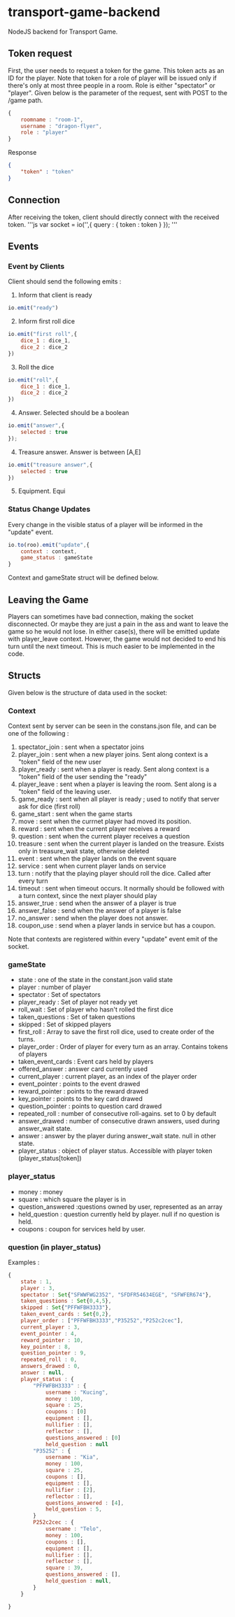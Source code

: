 # transport-game-backend
NodeJS backend for Transport Game.

## Token request
First, the user needs to request a token for the game. This token acts as an ID for the player. Note that token for a role of player will be issued only if there's only at most three people in a room. Role is either "spectator" or "player". Given below is the parameter of the request, sent with POST to the /game path.
```js
{
    roomname : "room-1",
    username : "dragon-flyer",
    role : "player"
}
```

Response
```json
{
    "token" : "token"
}
```


## Connection
After receiving the token, client should directly connect with the received token. 
'''js
var socket = io('',{
    query : {
        token : token
        }
    });
'''
## Events
### Event by Clients
Client should send the following emits :
1. Inform that client is ready
```js
io.emit("ready")
```

2. Inform first roll dice
```js
io.emit("first roll",{
    dice_1 : dice_1,
    dice_2 : dice_2
})
```

3. Roll the dice
```js
io.emit("roll",{
    dice_1 : dice_1,
    dice_2 : dice_2
})
```

4. Answer. Selected should be a boolean
```js
io.emit("answer",{
    selected : true
});
```

4. Treasure answer. Answer is between [A,E]
```js
io.emit("treasure answer",{
    selected : true
})
```

5. Equipment. Equi



### Status Change Updates
Every change in the visible status of a player will be informed in the "update" event.
```js
io.to(roo).emit("update",{
    context : context,
    game_status : gameState
}
```
Context and gameState struct will be defined below.

## Leaving the Game
Players can sometimes have bad connection, making the socket disconnected. Or maybe they are just a pain in the ass and want to leave the game so he would not lose.
In either case(s), there will be emitted update with player_leave context. However, the game would not decided to end his turn until the next timeout. This is much easier to be implemented in the code.



## Structs
Given below is the structure of data used in the socket:

### Context
Context sent by server can be seen in the constans.json file, and can be one of the following :
1. spectator_join : sent when a spectator joins
2. player_join : sent when a new player joins. Sent along context is a "token" field of the new user
3. player_ready : sent when a player is ready. Sent along context is a "token" field of the user sending the "ready"
4. player_leave : sent when a player is leaving the room. Sent along is a "token" field of the leaving user.
5. game_ready : sent when all player is ready ; used to notify that server ask for dice (first roll)
6. game_start : sent when the game starts
7. move : sent when the currnet player had moved its position.
8. reward : sent when the current player receives a reward
9. question : sent when the current player receives a question
11. treasure : sent when the current player is landed on the treasure. Exists only in treasure_wait state, otherwise deleted
12. event : sent when the player lands on the event square
13. service : sent when current player lands on service
14. turn : notify that the playing player should roll the dice. Called after every turn
15. timeout : sent when timeout occurs. It normally should be followed with a turn context, since the next player should play
16. answer_true : send when the answer of a player is true
17. answer_false : send when the answer of a player is false
18. no_answer : send when the player does not answer. 
19. coupon_use : send when a player lands in service but has a coupon.

Note that contexts are registered within every "update" event emit of the socket.

### gameState
- state : one of the state in the constant.json valid state
- player : number of player
- spectator : Set of spectators
- player_ready : Set of player not ready yet
- roll_wait : Set of player who hasn't rolled the first dice
- taken_questions : Set of taken questions
- skipped : Set of skipped players
- first_roll : Array to save the first roll dice, used to create order of the turns.
- player_order : Order of player for every turn as an array. Contains tokens of players
- taken_event_cards : Event cars held by players
- offered_answer : answer card currently used
- current_player : current player, as an index of the player order
- event_pointer : points to the event drawed
- reward_pointer : points to the reward drawed
- key_pointer : points to the key card drawed
- question_pointer : points to question card drawed
- repeated_roll : number of consecutive roll-agains. set to 0 by default
- answer_drawed : number of consecutive drawn answers, used during answer_wait state.
- answer : answer by the player during answer_wait state. null in other state.
- player_status : object of player status. Accessible with player token (player_status[token])

### player_status
- money : money
- square : which square the player is in
- question_answered :questions owned by user, represented as an array
- held_question : question currently held by player. null if no question is held.
- coupons : coupon for services held by user.

### question (in player_status)


Examples :
```js
{
    state : 1,
    player : 3,
    spectator : Set{"SFWWFWG2352", "SFDFR54634EGE", "SFWFER674"},
    taken_questions : Set{0,4,5},
    skipped : Set{"PFFWFBH3333"},
    taken_event_cards : Set{0,2},
    player_order : ["PFFWFBH3333","P35252","P252c2cec"],
    current_player : 3,
    event_pointer : 4,
    reward_pointer : 10,
    key_pointer : 8,
    question_pointer : 9,
    repeated_roll : 0,
    answers_drawed : 0,
    answer : null,
    player_status : {
        "PFFWFBH3333" : {
            username : "Kucing",
            money : 100,
            square : 25,
            coupons : [0]
            equipment : [],
            nullifier : [],
            reflector : [],
            questions_answered : [0]
            held_question : null
        "P35252" : {
            username : "Kia",
            money : 100,
            square : 25,
            coupons : [],
            equipment : [],
            nullifier : [2],
            reflector : [],
            questions_answered : [4],
            held_question : 5,
        }
        P252c2cec : {
            username : "Telo",
            money : 100,
            coupons : [],
            equipment : [],
            nullifier : [],
            reflector : [],
            square : 39,
            questions_answered : [],
            held_question : null,
        }
    }

}

```


